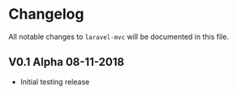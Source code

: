 # Changelog

All notable changes to `laravel-mvc` will be documented in this file.

## V0.1 Alpha  08-11-2018

- Initial testing release
